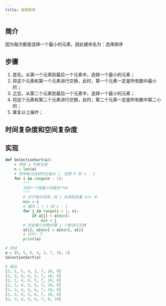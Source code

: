 ```yaml
---
title: 选择排序
---
```


## 简介

因为每次都是选择一个最小的元素，因此被命名为：选择排序

## 步骤

1. 首先，从第一个元素到最后一个元素中，选择一个最小的元素；
2. 将这个元素和第一个元素进行交换，此时，第一个元素一定是所有数中最小的；
3. 之后，从第二个元素到最后一个元素中，选择一个最小的元素；
4. 将这个元素和第二个元素进行交换，此时，第二个元素一定是所有数中第二小的；
5. 重复以上操作；

## 时间复杂度和空间复杂度

## 实现

```py
def SelectionSort(a):
    # 获取 a 列表长度
    n = len(a)
    # 枚举每次选择的左端点 i，范围 0 到 n - 2
    for i in range(n - 1):
        """
        找到一个值最小的数的下标
        """
        # 对于每次选择，将 i 存储到变量 min 中
        min = i
        # 遍历 i + 1 到 n - 1
        for j in range(i + 1, n):
            if a[j] < a[min]:
                min = j
        # 找到最小的数和第 i 个数进行交换
        a[i], a[min] = a[min], a[i]
        # 打印一下
        print(a)

# 测试
a = [8, 5, 6, 4, 3, 7, 10, 2]
SelectionSort(a)

# 输出
[2, 5, 6, 4, 3, 7, 10, 8]
[2, 3, 6, 4, 5, 7, 10, 8]
[2, 3, 4, 6, 5, 7, 10, 8]
[2, 3, 4, 5, 6, 7, 10, 8]
[2, 3, 4, 5, 6, 7, 10, 8]
[2, 3, 4, 5, 6, 7, 10, 8]
[2, 3, 4, 5, 6, 7, 8, 10]
```
